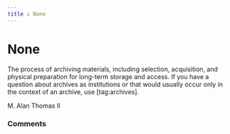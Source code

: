 ```yaml
---
title : None
---
```

None
=====================
The process of archiving materials, including selection, acquisition,
and physical preparation for long-term storage and access. If you have a
question about archives as institutions or that would usually occur only
in the context of an archive, use [tag:archives].

M. Alan Thomas II

### Comments ###


